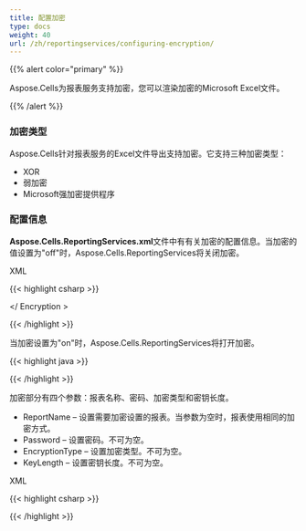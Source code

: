 ```yaml
---
title: 配置加密
type: docs
weight: 40
url: /zh/reportingservices/configuring-encryption/
---
```


{{% alert color="primary" %}} 

Aspose.Cells为报表服务支持加密，您可以渲染加密的Microsoft Excel文件。 

{{% /alert %}} 
### **加密类型**
Aspose.Cells针对报表服务的Excel文件导出支持加密。它支持三种加密类型：

- XOR
- 弱加密
- Microsoft强加密提供程序
### **配置信息**
**Aspose.Cells.ReportingServices.xml**文件中有有关加密的配置信息。当加密的值设置为"off"时，Aspose.Cells.ReportingServices将关闭加密。

XML

{{< highlight csharp >}}

 <Encryption value="off">

<Report name="" >

<Password value=""/>

<EncryptionType value="Microsoft Strong Cryptographic Provider"/>

<KeyLength value="128"/>

</Report>

</ Encryption >



{{< /highlight >}}

当加密设置为"on"时，Aspose.Cells.ReportingServices将打开加密。

{{< highlight java >}}

 <Encryption value="on">

{{< /highlight >}}

加密部分有四个参数：报表名称、密码、加密类型和密钥长度。

- ReportName – 设置需要加密设置的报表。当参数为空时，报表使用相同的加密方式。
- Password – 设置密码。不可为空。
- EncryptionType – 设置加密类型。不可为空。
- KeyLength – 设置密钥长度。不可为空。 

XML

{{< highlight csharp >}}

 <Encryption value="on">

<Report name="Test" >

<Password value="12345"/>

<EncryptionType value="Microsoft Strong Cryptographic Provider"/>

<KeyLength value="128"/>

</Report>

<Report name="" >

<Password value="123456"/>

<EncryptionType value="XOR"/>

<KeyLength value="128"/>

</Report>

</Encryption>



{{< /highlight >}}
